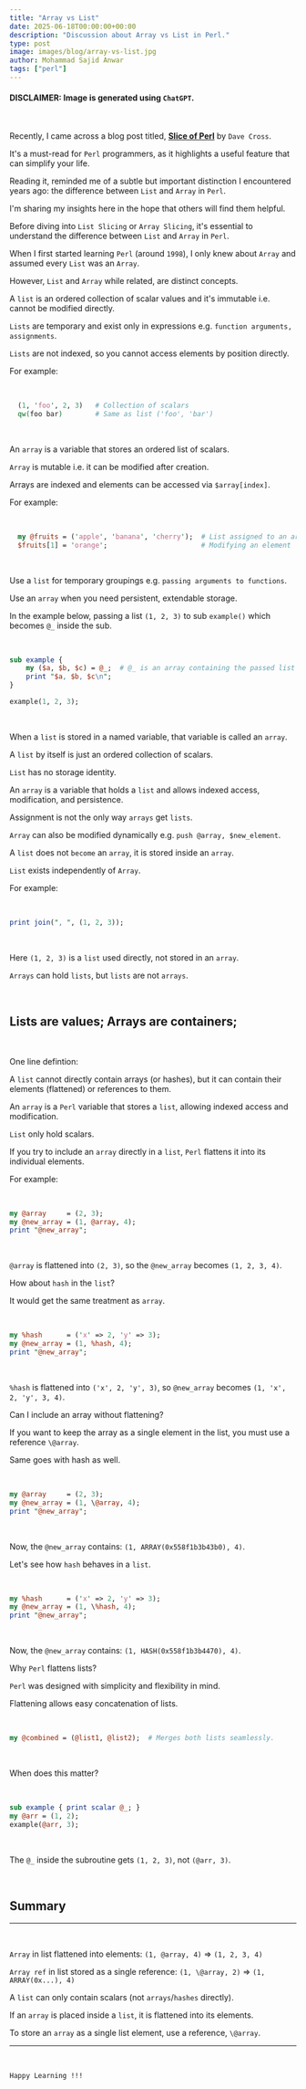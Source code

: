```yaml
---
title: "Array vs List"
date: 2025-06-18T00:00:00+00:00
description: "Discussion about Array vs List in Perl."
type: post
image: images/blog/array-vs-list.jpg
author: Mohammad Sajid Anwar
tags: ["perl"]
---
```


#### **DISCLAIMER:** Image is generated using `ChatGPT`.
<br>

Recently, I came across a blog post titled, [**Slice of Perl**](https://perlhacks.com/2025/06/a-slice-of-perl) by `Dave Cross`.

It's a must-read for `Perl` programmers, as it highlights a useful feature that can simplify your life.

Reading it, reminded me of a subtle but important distinction I encountered years ago: the difference between `List` and `Array` in `Perl`.

I'm sharing my insights here in the hope that others will find them helpful.

Before diving into `List Slicing` or `Array Slicing`, it's essential to understand the difference between `List` and `Array` in `Perl`.

When I first started learning `Perl` (around `1998`), I only knew about `Array` and assumed every `List` was an `Array`.

However, `List` and `Array` while related, are distinct concepts.

A `list` is an ordered collection of scalar values and it's immutable i.e. cannot be modified directly.

`Lists` are temporary and exist only in expressions e.g. `function arguments, assignments`.

`Lists` are not indexed, so you cannot access elements by position directly.

For example:

<br>

```perl
  (1, 'foo', 2, 3)   # Collection of scalars
  qw(foo bar)        # Same as list ('foo', 'bar')
```

<br>

An `array` is a variable that stores an ordered list of scalars.

`Array` is mutable i.e. it can be modified after creation.

Arrays are indexed and elements can be accessed via `$array[index]`.

For example:

<br>

```perl
  my @fruits = ('apple', 'banana', 'cherry');  # List assigned to an array
  $fruits[1] = 'orange';                       # Modifying an element
```

<br>

Use a `list` for temporary groupings e.g. `passing arguments to functions`.

Use an `array` when you need persistent, extendable storage.

In the example below, passing a list `(1, 2, 3)` to sub `example()` which becomes `@_` inside the sub.

<br>

```perl
sub example {
    my ($a, $b, $c) = @_;  # @_ is an array containing the passed list
    print "$a, $b, $c\n";
}

example(1, 2, 3);
```

<br>

When a `list` is stored in a named variable, that variable is called an `array`.

A `list` by itself is just an ordered collection of scalars.

`List` has no storage identity.

An `array` is a variable that holds a `list` and allows indexed access, modification, and persistence.

Assignment is not the only way `arrays` get `lists`.

`Array` can also be modified dynamically e.g. `push @array, $new_element`.

A `list` does not `become` an `array`, it is stored inside an `array`.

`List` exists independently of `Array`.

For example:

<br>

```perl
print join(", ", (1, 2, 3));
```

<br>

Here `(1, 2, 3)` is a `list` used directly, not stored in an `array`.

`Arrays` can hold `lists`, but `lists` are not `arrays`.

<br>

## Lists are values; Arrays are containers;

<br>

One line defintion:

A `list` cannot directly contain arrays (or hashes), but it can contain their elements (flattened) or references to them.

An `array` is a `Perl` variable that stores a `list`, allowing indexed access and modification.

`List` only hold scalars.

If you try to include an `array` directly in a `list`, `Perl` flattens it into its individual elements.

For example:

<br>

```perl
my @array     = (2, 3);
my @new_array = (1, @array, 4);
print "@new_array";
```

<br>

`@array` is flattened into `(2, 3)`, so the `@new_array` becomes `(1, 2, 3, 4)`.

How about `hash` in the `list`?

It would get the same treatment as `array`.

<br>

```perl
my %hash      = ('x' => 2, 'y' => 3);
my @new_array = (1, %hash, 4);
print "@new_array";
```
<br>

`%hash` is flattened into `('x', 2, 'y', 3)`, so `@new_array` becomes `(1, 'x', 2, 'y', 3, 4)`.

Can I include an array without flattening?

If you want to keep the array as a single element in the list, you must use a reference `\@array`.

Same goes with hash as well.

<br>

```perl
my @array     = (2, 3);
my @new_array = (1, \@array, 4);
print "@new_array";
```

<br>

Now, the `@new_array` contains: `(1, ARRAY(0x558f1b3b43b0), 4)`.

Let's see how `hash` behaves in a `list`.

<br>

```perl
my %hash      = ('x' => 2, 'y' => 3);
my @new_array = (1, \%hash, 4);
print "@new_array";
```

<br>

Now, the `@new_array` contains: `(1, HASH(0x558f1b3b4470), 4)`.

Why `Perl` flattens lists?

`Perl` was designed with simplicity and flexibility in mind.

Flattening allows easy concatenation of lists.

<br>

```perl
my @combined = (@list1, @list2);  # Merges both lists seamlessly.
```

<br>

When does this matter?

<br>

```perl
sub example { print scalar @_; }
my @arr = (1, 2);
example(@arr, 3);
```

<br>

The `@_` inside the subroutine gets `(1, 2, 3)`, not `(@arr, 3)`.

<br>

## Summary
***

<br>

`Array` in list flattened into elements: `(1, @array, 4)` => `(1, 2, 3, 4)`

`Array ref` in list stored as a single reference: `(1, \@array, 2)`  => `(1, ARRAY(0x...), 4)`

A `list` can only contain scalars (not `arrays`/`hashes` directly).

If an `array` is placed inside a `list`, it is flattened into its elements.

To store an `array` as a single list element, use a reference, `\@array`.

***

<br>

`Happy Learning !!!`
